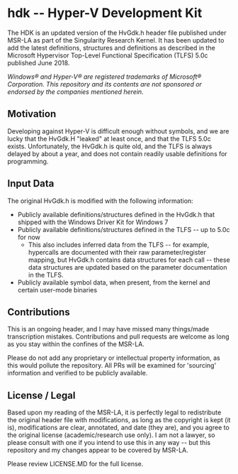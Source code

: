 # hdk -- Hyper-V Development Kit

The HDK is an updated version of the HvGdk.h header file published under MSR-LA as part of the Singularity Research Kernel. It has been updated to add the latest definitions, structures and definitions as described in the Microsoft Hypervisor Top-Level Functional Specification (TLFS) 5.0c published June 2018.

_Windows® and Hyper-V® are registered trademarks of Microsoft® Corporation. This repository and its contents are not sponsored or endorsed by the companies mentioned herein._

## Motivation

Developing against Hyper-V is difficult enough without symbols, and we are lucky that the HvGdk.H "leaked" at least once, and that the TLFS 5.0c exists. Unfortunately, the HvGdk.h is quite old, and the TLFS is always delayed by about a year, and does not contain readily usable definitions for programming.

## Input Data

The original HvGdk.h is modified with the following information:

* Publicly available definitions/structures defined in the HvGdk.h that shipped with the Windows Driver Kit for Windows 7
* Publicly available definitions/structures defined in the TLFS -- up to 5.0c for now
  * This also includes inferred data from the TLFS -- for example, hypercalls are documented with their raw parameter/register mapping, but HvGdk.h contains data structures for each call -- these data structures are updated based on the parameter documentation in the TLFS.
* Publicly available symbol data, when present, from the kernel and certain user-mode binaries

## Contributions

This is an ongoing header, and I may have missed many things/made transcription mistakes. Contributions and pull requests are welcome as long as you stay within the confines of the MSR-LA.

Please do not add any proprietary or intellectual property information, as this would pollute the repository. All PRs will be examined for 'sourcing' information and verified to be publicly available.

## License / Legal

Based upon my reading of the MSR-LA, it is perfectly legal to redistribute the original header file with modifications, as long as the copyright is kept (it is), modifications are clear, annotated, and date (they are), and you agree to the original license (academic/research use only). I am not a lawyer, so please consult with one if you intend to use this in any way -- but this repository and my changes appear to be covered by MSR-LA.

Please review LICENSE.MD for the full license.
